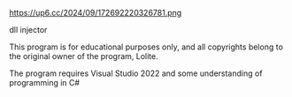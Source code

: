 https://up6.cc/2024/09/172692220326781.png




dll injector 


This program is for educational purposes only, and all copyrights belong to the original owner of the program, Lolite. 



The program requires Visual Studio 2022 and some understanding of programming in C#
